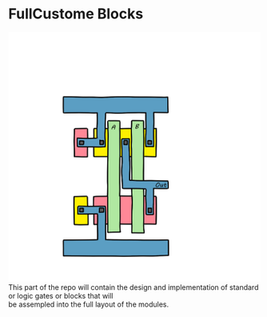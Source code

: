 # FullCustome Blocks
![FullCustome](Assets/Pics/FC.png)
This part of the repo will contain the design and implementation of standard or logic gates or blocks that will   
be assempled into the full layout of the modules.
